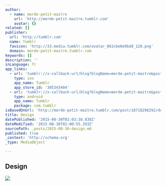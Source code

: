 ```yaml
---
author:
  - name: merde-petit-maitre
    url: 'http://merde-petit-maitre.tumblr.com'
    avatar: {}
related: []
publisher:
  url: 'http://tumblr.com'
  name: Tumblr
  favicon: 'http://33.media.tumblr.com/avatar_062cbe0e9bdd_128.png'
  domain: merde-petit-maitre.tumblr.com
keywords: []
description: ''
inLanguage: fr
app_links:
  - url: 'tumblr://x-callback-url/blog?blogName=merde-petit-maitre&postID=18718296292'
    type: ios
    app_name: Tumblr
    app_store_id: '305343404'
  - url: 'tumblr://x-callback-url/blog?blogName=merde-petit-maitre&postID=18718296292'
    type: android
    app_name: Tumblr
    package: com.tumblr
isBasedOnUrl: 'http://merde-petit-maitre.tumblr.com/post/18718296292/design'
title: Design
datePublished: '2015-08-30T02:03:38.838Z'
dateModified: '2015-08-30T02:00:55.393Z'
sourcePath: _posts/2015-08-30-design.md
published: true
_context: 'http://schema.org'
_type: MediaObject

---
```

<article style=""><h1>Design</h1><p></p><img src="http://36.media.tumblr.com/tumblr_lpokn7wd9t1qckz0lo1_500.jpg" /></article>